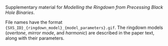 Supplementary material for *Modelling the Ringdown from Precessing Black Hole Binaries*. 

File names have the format `{SXS_ID}_{ringdown_model}_{model_parameters}.gif`. The ringdown models (*overtone*, *mirror mode*, and *harmonic*) are described in the paper text, along with their parameters.
